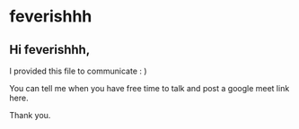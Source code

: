 # feverishhh

## Hi feverishhh,

I provided this file to communicate : )

You can tell me when you have free time to talk and post a google meet link here.

Thank you.
